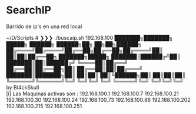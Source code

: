 # SearchIP
Barrido de ip's en una red local

~/D/Scripts # ❯❯❯ ./buscaip.sh 192.168.100
███████╗███████╗ █████╗ ██████╗  ██████╗██╗  ██╗██╗██████╗ 
██╔════╝██╔════╝██╔══██╗██╔══██╗██╔════╝██║  ██║██║██╔══██╗
███████╗█████╗  ███████║██████╔╝██║     ███████║██║██████╔╝
╚════██║██╔══╝  ██╔══██║██╔══██╗██║     ██╔══██║██║██╔═══╝ 
███████║███████╗██║  ██║██║  ██║╚██████╗██║  ██║██║██║     
╚══════╝╚══════╝╚═╝  ╚═╝╚═╝  ╚═╝ ╚═════╝╚═╝  ╚═╝╚═╝╚═╝     
                           by Bl4ckSkull                                
[i] Las Maquinas activas son : 
192.168.100.1
192.168.100.7
192.168.100.21
192.168.100.30
192.168.100.24
192.168.100.73
192.168.100.86
192.168.100.202
192.168.100.215
192.168.100.251
